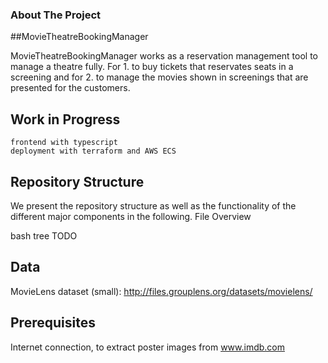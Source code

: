 ### About The Project

##MovieTheatreBookingManager

MovieTheatreBookingManager works as a reservation management tool to manage a theatre fully. For 1. to buy tickets that reservates seats in a screening and for 2. to manage the movies shown in screenings that are presented for the customers.

## Work in Progress

    frontend with typescript
    deployment with terraform and AWS ECS

## Repository Structure

We present the repository structure as well as the functionality of the different major components in the following.
File Overview

bash tree TODO

## Data

MovieLens dataset (small): http://files.grouplens.org/datasets/movielens/

## Prerequisites

Internet connection, to extract poster images from www.imdb.com
